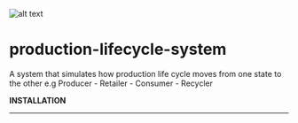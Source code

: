 ![alt text](http://www.angelfire.com/ego/mr.f/images/plc.jpg "image description")


# production-lifecycle-system
A system that simulates how production life cycle moves from one state to the other e.g Producer - Retailer - Consumer - Recycler

**INSTALLATION**
*********
